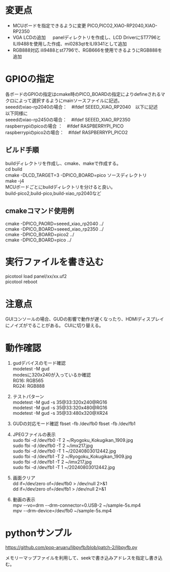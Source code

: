 # 変更点
   * MCUボードを指定できるように変更
      PICO,PICO2,XIAO-RP2040,XIAO-RP2350  
   * VGA LCDの追加
　    panelディレクトリを作成し、LCD DriverにST7796とILI9488を使用した作成、mi0283qtをILI9341として追加
   * RGB888対応
      ili9488とst7796で、RGB666を使用できるようにRGB888を追加
# GPIOの指定
  各ボードのGPIOの指定はcmake時のPICO_BOARDの指定によりdefineされるマクロによって選択するようにmainソースファイルに記述。  
  seeedのxiao-rp2040の場合：　#ifdef SEEED_XIAO_RP2040　以下に記述  
  以下同様に  
  seeedのxiao-rp2450の場合：　#ifdef SEEED_XIAO_RP2350  
  raspberrypiのpicoの場合 ：　#ifdef RASPBERRYPI_PICO  
  raspberrypiのpico2の場合：　#ifdef RASPBERRYPI_PICO2  
## ビルド手順
  buildディレクトリを作成し、cmake、makeで作成する。  
  cd build  
  cmake -DLCD_TARGET=3 -DPICO_BOARD=pico ソースディレクトリ  
  make -j4  
  MCUボードごとにbuildディレクトリを分けると良い。  
  build-pico2,build-pico,build-xiao_rp2040など  
## cmakeコマンド使用例
  cmake  -DPICO_PAORD=seeed_xiao_rp2040 ../  
  cmake -DPICO_BOARD=seeed_xiao_rp2350 ../  
  cmake -DPICO_BOARD=pico2 ../  
  cmake -DPICO_BOARD=pico ../  
  
# 実行ファイルを書き込む
  picotool load panel/xx/xx.uf2  
  picotool reboot  
# 注意点
  GUIコンソールの場合、GUDの影響で動作が遅くなったり、HDMIディスプレイにノイズがでることがある。
  CUIに切り替える。  

# 動作確認
1. gudデバイスのモード確認  
   modetest -M gud  
   modesに320x240が入っているか確認  
   RG16: RGB565  
   RG24: RGB888  
2. テストパターン  
       modetest -M gud -s 35@33:320x240@RG16  
       modetest -M gud -s 35@33:320x480@RG16  
       modetest -M gud -s 35@33:480x320@XR24  
3. GUDの対応モード確認
   fbset -fb /dev/fb0
   fbset -fb /dev/fb1
4. JPEGファイルの表示  
   sudo fbi -d /dev/fb0 -T 2 ~/Ryogoku_Kokugikan_1909.jpg  
   sudo fbi -d /dev/fb0 -T 2 ~/imx217.jpg  
   sudo fbi -d /dev/fb0 -T 1 ~/20240803012442.jpg   
   sudo fbi -d /dev/fb1 -T 2 ~/Ryogoku_Kokugikan_1909.jpg  
   sudo fbi -d /dev/fb1 -T 2 ~/imx217.jpg  
   sudo fbi -d /dev/fb1 -T 1 ~/20240803012442.jpg  
 
5. 画面クリア  
   dd if=/dev/zero of=/dev/fb0 > /dev/null 2>&1  
   dd if=/dev/zero of=/dev/fb1 > /dev/null 2>&1  
6. 動画の表示  
   mpv --vo=drm --drm-connector=0.USB-2 ~/sample-5s.mp4  
   mpv --drm-device=/dev/fb0 ~/sample-5s.mp4  

# pythonサンプル
https://github.com/pop-aruaru/libpyfb/blob/patch-2/libpyfb.py

メモリーマップファイルを利用して、seekで書き込みアドレスを指定し書き込む。
